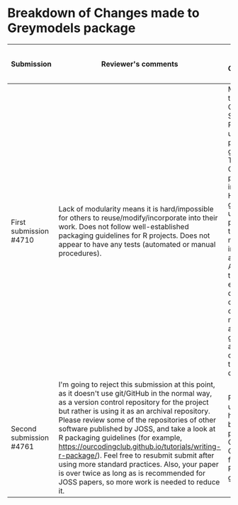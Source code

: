 # Breakdown of Changes made to Greymodels package

| Submission | Reviewer's comments | Changes made to Greymodels' package |
|---|---|---|
| First submission #4710 | Lack of modularity means it is hard/impossible for others to reuse/modify/incorporate into their work. Does not follow well-established packaging guidelines for R projects. Does not appear to have any tests (automated or manual procedures). | Modularized the Greymodels Shiny app. Package updated as per R project guidelines. The Greymodels package includes a Help tab that gives the use of the package and the different models implemented and an About Grey tab that explain the different categories of the grey models. An animated guide is also available to demonstrate the use of data. |
| Second submission #4761|  I'm going to reject this submission at this point, as it doesn't use git/GitHub in the normal way, as a version control repository for the project but rather is using it as an archival repository. Please review some of the repositories of other software published by JOSS, and take a look at R packaging guidelines (for example, https://ourcodingclub.github.io/tutorials/writing-r-package/). Feel free to resubmit submit after using more standard practices. Also, your paper is over twice as long as is recommended for JOSS papers, so more work is needed to reduce it. | Package updated and has has been publised on CRAN and GitHub, following the R packaging guidelines |
